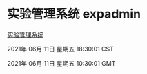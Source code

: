 # 实验管理系统 expadmin
[实验管理系统](http://59.174.24.47:56808/expadmin-782313d2-e1b1-4ea7-932e-3a55e6a1a4d0/)

2021年 06月 11日 星期五 18:30:01 CST

2021年 06月 11日 星期五 10:30:01 GMT
